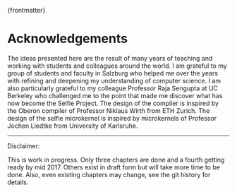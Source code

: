 {frontmatter}

# Acknowledgements

The ideas presented here are the result of many years of teaching and working with students and colleagues around the world. I am grateful to my group of students and faculty in Salzburg who helped me over the years with refining and deepening my understanding of computer science. I am also particularly grateful to my colleague Professor Raja Sengupta at UC Berkeley who challenged me to the point that made me discover what has now become the Selfie Project. The design of the compiler is inspired by the Oberon compiler of Professor Niklaus Wirth from ETH Zurich. The design of the selfie microkernel is inspired by microkernels of Professor Jochen Liedtke from University of Karlsruhe.

---

Disclaimer:

This is work in progress. Only three chapters are done and a fourth getting ready by mid 2017. Others exist in draft form but will take more time to be done. Also, even existing chapters may change, see the git history for details.